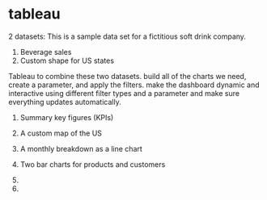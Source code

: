 # tableau

2 datasets: This is a sample data set for a fictitious soft drink company. 

1. Beverage sales
2. Custom shape for US states

Tableau to combine these two datasets.
build all of the charts we need, create a parameter, and apply the filters.
make the dashboard dynamic and interactive using different filter types and a parameter and make sure everything updates automatically.

1. Summary key figures (KPIs)
2. A custom map of the US
3. A monthly breakdown as a line chart
4. Two bar charts for products and customers

5.

6. <!-- Article: https://www.vizwiz.com/2023/10/interactive-dashboard.html
7. Data: https://data.world/vizwiz/sample-soda-sales 
2. US Albers Map Projection : https://data.world/vizwiz/us-albers-equal-area-map-projection
3. Workbook: https://public.tableau.com/app/profile/andy.kriebel/viz/MasteringContainers-InteractiveKPIDashboard/KPIs

----------------------------------------------------------------
import pandas as pd
import random
from faker import Faker

# Function to generate random data for the data set
def generate_data(num_rows):
    fake = Faker('en_US')
    data = []

    for _ in range(num_rows):
        product = random.choice(['Cola', 'Lemonade', 'Energy Drink', 'Beer', 'Wine', 'Vodka', 'Coffee', 'Green Tea', 'Black Tea', 'Herbal Tea'])
        company = random.choice(['Coca-Cola', 'Pepsi', 'Dr. Pepper'])
        category = 'Soft Drink' if product in ['Cola', 'Lemonade', 'Energy Drink'] else 'Alcoholic' if product in ['Beer', 'Wine', 'Vodka'] else 'Coffee' if product == 'Coffee' else 'Tea'
        units_sold = random.randint(100, 1000)
        revenue = random.randint(1000, 10000)
        cost_of_goods_sold = random.randint(500, 8000)
        profit = revenue - cost_of_goods_sold
        purchase_date = fake.date_this_decade()
        customer_name = fake.name()
        customer_state = fake.state()
        customer_city = fake.city()
        customer_zipcode = fake.zipcode_in_state()
        order_id = fake.isbn10()

        data.append([product, company, category, units_sold, revenue, cost_of_goods_sold, profit, purchase_date, customer_name, customer_state, customer_city, customer_zipcode, order_id])

    return data

# Generate the data set with 10,000 rows
num_rows = 10000
data_set = generate_data(num_rows)

# Create a DataFrame using Pandas
columns = ['Product', 'Company', 'Category', 'Units Sold', 'Revenue', 'Cost of Goods Sold', 'Profit', 'Purchase Date', 'Customer Name', 'Customer State', 'Customer City', 'Customer Zip Code', 'Order ID']
df = pd.DataFrame(data_set, columns=columns)

# Save the data as a CSV file
df.to_csv('soft_drink_sales.csv', index=False)

5. -->

6. 
7. 
